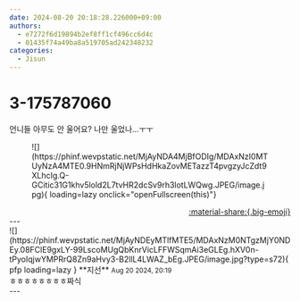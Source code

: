 ```yaml
---
date: 2024-08-20 20:18:28.226000+09:00
authors:
  - e7272f6d19894b2ef8ff1cf496cc6d4c
  - 01435f74a49ba8a519705ad242348232
categories:
  - Jisun
---
```


# 3-175787060

<div class="post-container" markdown="1">
<div class="content-container md-sidebar__scrollwrap" markdown="1">

언니들 아무도 안 울어요? 나만 울었나...ㅜㅜ
<figure markdown="1">
![](https://phinf.wevpstatic.net/MjAyNDA4MjBfODIg/MDAxNzI0MTUyNzA4MTE0.9HNmRjNjWPsHdHkaZovMETazzT4pvgzyJcZdt9XLhcIg.Q-GCitic31G1khv5lold2L7tvHR2dcSv9rh3lotLWQwg.JPEG/image.jpg){ loading=lazy onclick="openFullscreen(this)"}
</figure>


</div>
</div>

<div style="text-align: right;" markdown="1">
<a href="https://weverse.io/fromis9/fanpost/3-175787060" style="text-align: right;">:material-share:{.big-emoji}</a>
</div>
---

<div class="comments-container md-sidebar__scrollwrap" markdown="1">
<div class="comment" markdown="1">
<div class='id-container' markdown="1">
![](https://phinf.wevpstatic.net/MjAyNDEyMTlfMTE5/MDAxNzM0NTgzMjY0NDEy.08FClE9gxLY-99LscoMUgQbKnrVicLFFWSqmAi3eGLEg.hXV0n-tPyoIqjwYMPRrQ8Zn9aHvy3-B2llL4LWAZ_bEg.JPEG/image.jpg?type=s72){ pfp loading=lazy }
**<span class="artist">지선</span>** <small>Aug 20 2024, 20:19</small><br>
</div>
<div class='comment-body' markdown="1">
ㅎㅎㅎㅎㅎㅎㅎㅎ짜식
</div>
</div>
</div>
---
